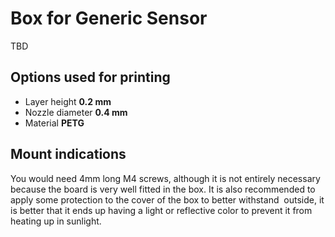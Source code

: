# Box for Generic Sensor
TBD

## Options used for printing
- Layer height __0.2 mm__
- Nozzle diameter __0.4 mm__
- Material __PETG__

## Mount indications

You would need 4mm long M4 screws, although it is not entirely necessary because the board is very well fitted in the box. It is also recommended to apply some protection to the cover of the box to better withstand  outside, it is better that it ends up having a light or reflective color to prevent it from heating up in sunlight.
